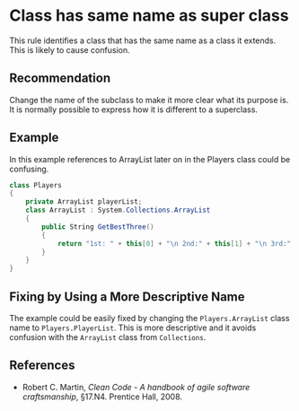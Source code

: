 # Class has same name as super class
This rule identifies a class that has the same name as a class it extends. This is likely to cause confusion.


## Recommendation
Change the name of the subclass to make it more clear what its purpose is. It is normally possible to express how it is different to a superclass.


## Example
In this example references to ArrayList later on in the Players class could be confusing.


```csharp
class Players
{
    private ArrayList playerList;
    class ArrayList : System.Collections.ArrayList
    {
        public String GetBestThree()
        {
            return "1st: " + this[0] + "\n 2nd:" + this[1] + "\n 3rd:" + this[2];
        }
    }
}

```

## Fixing by Using a More Descriptive Name
The example could be easily fixed by changing the `Players.ArrayList` class name to `Players.PlayerList`. This is more descriptive and it avoids confusion with the `ArrayList` class from `Collections`.


## References
* Robert C. Martin, *Clean Code - A handbook of agile software craftsmanship*, &sect;17.N4. Prentice Hall, 2008.
